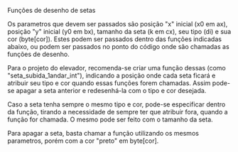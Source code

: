 Funções de desenho de setas

   Os parametros que devem ser passados são posição "x" inicial (x0 em ax),
posição "y" inicial (y0 em bx), tamanho da seta (k em cx), seu tipo (di) e
sua cor (byte[cor]). Estes podem ser passados dentro das funções indicadas 
abaixo, ou podem ser passados no ponto do código onde são chamadas as 
funções de desenho.
   
   Para o projeto do elevador, recomenda-se criar uma função dessas (como 
"seta_subida_1andar_int"), indicando a posição onde cada seta ficará e 
atribuir seu tipo e cor quando essas funções forem chamadas. Assim pode-se 
apagar a seta anterior e redesenhá-la com o tipo e cor desejada.
   
   Caso a seta tenha sempre o mesmo tipo e cor, pode-se especificar dentro
da função, tirando a necessidade de sempre ter que atribuir fora, quando a
função for chamada. O mesmo pode ser feito com o tamanho da seta.
   
   Para apagar a seta, basta chamar a função utilizando os mesmos parametros,
porém com a cor "preto" em byte[cor].
